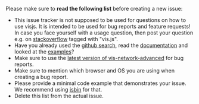 
Please make sure to **read the following list** before creating a new issue:

* This issue tracker is not supposed to be used for questions on how to use visjs. It is intended to be used for bug reports and feature requests! In case you face yourself with a usage question, then post your question e.g. on [stackoverflow](https://stackoverflow.com/questions/tagged/vis.js) tagged with "vis.js".
* Have you already used the [github search](https://github.com/kubeshark/vis-network-advanced/issues), read the [documentation](http://visjs.org/) and looked at the [examples](https://visjs.github.io/vis-network-advanced/examples)?
* Make sure to use the [latest version of vis-network-advanced](https://unpkg.com/vis-network-advanced@latest/dist/) for bug reports.
* Make sure to mention which browser and OS you are using when creating a bug report.
* Please provide a minimal code example that demonstrates your issue. We recommend using [jsbin](https://jsbin.com) for that.
* Delete this list from the actual issue.

<!-- Love vis? Please consider supporting our collective:
👉  https://opencollective.com/visjs/donate -->
